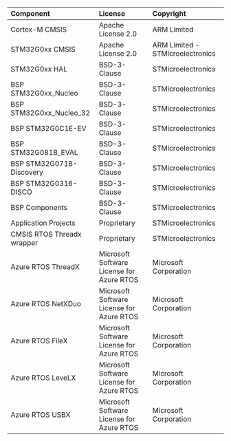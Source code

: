 ﻿| Component                       | License                                               | Copyright |
|:---------                       |:-------                                               |:----------|
| Cortex-M CMSIS                  | Apache License 2.0                                    | ARM Limited|
| STM32G0xx CMSIS                 | Apache License 2.0                                    | ARM Limited - STMicroelectronics |
| STM32G0xx HAL                   | BSD-3-Clause                                          | STMicroelectronics |
| BSP STM32G0xx_Nucleo            | BSD-3-Clause                                          | STMicroelectronics |
| BSP STM32G0xx_Nucleo_32         | BSD-3-Clause                                          | STMicroelectronics |
| BSP STM32G0C1E-EV               | BSD-3-Clause                                          | STMicroelectronics |
| BSP STM32G081B_EVAL             | BSD-3-Clause                                          | STMicroelectronics |
| BSP STM32G071B-Discovery        | BSD-3-Clause                                          | STMicroelectronics |
| BSP STM32G0316-DISCO            | BSD-3-Clause                                          | STMicroelectronics |
| BSP Components                  | BSD-3-Clause                                          | STMicroelectronics |
| Application Projects            | Proprietary                                           | STMicroelectronics |
| CMSIS RTOS Threadx wrapper      | Proprietary                                           | STMicroelectronics |
| Azure RTOS ThreadX              | Microsoft Software License for Azure RTOS             | Microsoft Corporation|
| Azure RTOS NetXDuo              | Microsoft Software License for Azure RTOS             | Microsoft Corporation|
| Azure RTOS FileX                | Microsoft Software License for Azure RTOS             | Microsoft Corporation|
| Azure RTOS LeveLX               | Microsoft Software License for Azure RTOS             | Microsoft Corporation|
| Azure RTOS USBX                 | Microsoft Software License for Azure RTOS             | Microsoft Corporation|
